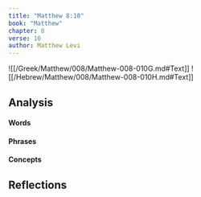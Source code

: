 ```yaml
---
title: "Matthew 8:10"
book: "Matthew"
chapter: 8
verse: 10
author: Matthew Levi
---
```

![[/Greek/Matthew/008/Matthew-008-010G.md#Text]]
![[/Hebrew/Matthew/008/Matthew-008-010H.md#Text]]

## Analysis

#### Words

#### Phrases

#### Concepts

## Reflections
